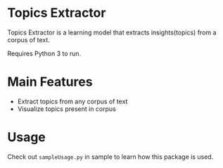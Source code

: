 Topics Extractor
===============================================

Topics Extractor is a learning model that extracts insights(topics) from a corpus of text.

Requires Python 3 to run.

# Main Features
- Extract topics from any corpus of text 
- Visualize topics present in corpus

# Usage
Check out ```sampleUsage.py``` in sample to learn how this package is used.




